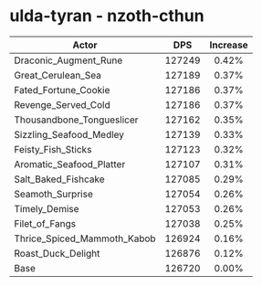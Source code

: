# ulda-tyran - nzoth-cthun
| Actor | DPS | Increase |
|---|:---:|:---:|
|Draconic_Augment_Rune|127249|0.42%|
|Great_Cerulean_Sea|127189|0.37%|
|Fated_Fortune_Cookie|127186|0.37%|
|Revenge_Served_Cold|127186|0.37%|
|Thousandbone_Tongueslicer|127162|0.35%|
|Sizzling_Seafood_Medley|127139|0.33%|
|Feisty_Fish_Sticks|127123|0.32%|
|Aromatic_Seafood_Platter|127107|0.31%|
|Salt_Baked_Fishcake|127085|0.29%|
|Seamoth_Surprise|127054|0.26%|
|Timely_Demise|127053|0.26%|
|Filet_of_Fangs|127038|0.25%|
|Thrice_Spiced_Mammoth_Kabob|126924|0.16%|
|Roast_Duck_Delight|126876|0.12%|
|Base|126720|0.00%|
